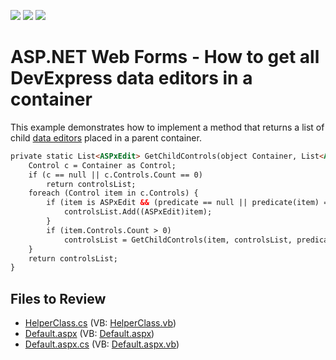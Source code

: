 <!-- default badges list -->
![](https://img.shields.io/endpoint?url=https://codecentral.devexpress.com/api/v1/VersionRange/128531633/12.2.10%2B)
[![](https://img.shields.io/badge/Open_in_DevExpress_Support_Center-FF7200?style=flat-square&logo=DevExpress&logoColor=white)](https://supportcenter.devexpress.com/ticket/details/E4780)
[![](https://img.shields.io/badge/📖_How_to_use_DevExpress_Examples-e9f6fc?style=flat-square)](https://docs.devexpress.com/GeneralInformation/403183)
<!-- default badges end -->

# ASP.NET Web Forms - How to get all DevExpress data editors in a container

This example demonstrates how to implement a method that returns a list of child [data editors](https://docs.devexpress.com/AspNet/7898/components/data-editors/product-information#included-components) placed in a parent container.

```aspx
private static List<ASPxEdit> GetChildControls(object Container, List<ASPxEdit> controlsList, Func<Control, bool> predicate) {
    Control c = Container as Control;
    if (c == null || c.Controls.Count == 0)
        return controlsList;
    foreach (Control item in c.Controls) {
        if (item is ASPxEdit && (predicate == null || predicate(item) == true)) {
            controlsList.Add((ASPxEdit)item);
        }
        if (item.Controls.Count > 0)
            controlsList = GetChildControls(item, controlsList, predicate);
    }
    return controlsList;
}
```

## Files to Review

* [HelperClass.cs](./CS/WebSite/App_Code/HelperClass.cs) (VB: [HelperClass.vb](./VB/WebSite/App_Code/HelperClass.vb))
* [Default.aspx](./CS/WebSite/Default.aspx) (VB: [Default.aspx](./VB/WebSite/Default.aspx))
* [Default.aspx.cs](./CS/WebSite/Default.aspx.cs) (VB: [Default.aspx.vb](./VB/WebSite/Default.aspx.vb))
